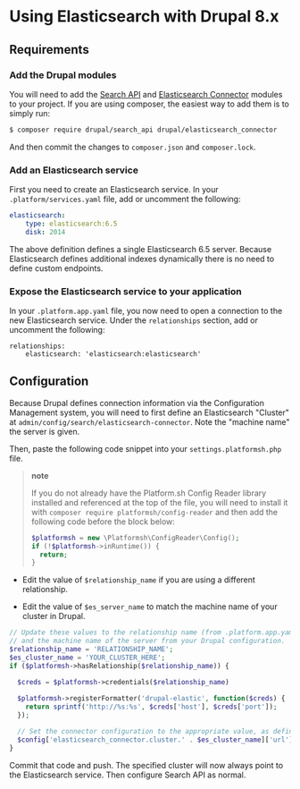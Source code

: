 # Using Elasticsearch with Drupal 8.x

## Requirements

### Add the Drupal modules

You will need to add the [Search API](https://www.drupal.org/project/search_api) and [Elasticsearch Connector](https://www.drupal.org/project/elasticsearch_connector) modules to your project. If you are using composer, the easiest way to add them is to simply run:

```bash
$ composer require drupal/search_api drupal/elasticsearch_connector
```

And then commit the changes to `composer.json` and `composer.lock`.

### Add an Elasticsearch service

First you need to create an Elasticsearch service.  In your `.platform/services.yaml` file, add or uncomment the following:

```yaml
elasticsearch:
    type: elasticsearch:6.5
    disk: 2014
```

The above definition defines a single Elasticsearch 6.5 server.  Because Elasticsearch defines additional indexes dynamically there is no need to define custom endpoints.

### Expose the Elasticsearch service to your application

In your `.platform.app.yaml` file, you now need to open a connection to the new Elasticsearch service.  Under the `relationships` section, add or uncomment the following:

```
relationships:
    elasticsearch: 'elasticsearch:elasticsearch'
```

## Configuration

Because Drupal defines connection information via the Configuration Management system, you will need to first define an Elasticsearch "Cluster" at `admin/config/search/elasticsearch-connector`.  Note the "machine name" the server is given.

Then, paste the following code snippet into your `settings.platformsh.php` file.

> **note**
>
> If you do not already have the Platform.sh Config Reader library installed and referenced at the top of the file, you will need to install it with `composer require platformsh/config-reader` and then add the following code before the block below:
>
> ```php
> $platformsh = new \Platformsh\ConfigReader\Config();
> if (!$platformsh->inRuntime()) {
>   return;
> }
> ```

- Edit the value of `$relationship_name` if you are using a different relationship.

- Edit the value of `$es_server_name` to match the machine name of your cluster in Drupal.

```php
// Update these values to the relationship name (from .platform.app.yaml)
// and the machine name of the server from your Drupal configuration.
$relationship_name = 'RELATIONSHIP_NAME';
$es_cluster_name = 'YOUR_CLUSTER_HERE';
if ($platformsh->hasRelationship($relationship_name)) {

  $creds = $platformsh->credentials($relationship_name)
  
  $platformsh->registerFormatter('drupal-elastic', function($creds) {
    return sprintf('http://%s:%s', $creds['host'], $creds['port']);
  });

  // Set the connector configuration to the appropriate value, as defined by the formatter above.
  $config['elasticsearch_connector.cluster.' . $es_cluster_name]['url'] = $platformsh->formattedCredentials($relationship_name, 'drupal-elastic');
}
```

Commit that code and push.  The specified cluster will now always point to the Elasticsearch service.  Then configure Search API as normal.
